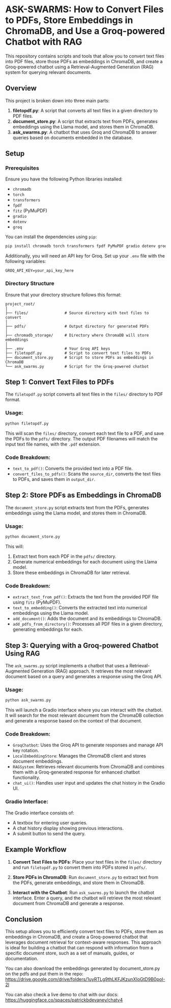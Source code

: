 # ASK-SWARMS: How to Convert Files to PDFs, Store Embeddings in ChromaDB, and Use a Groq-powered Chatbot with RAG

This repository contains scripts and tools that allow you to convert text files into PDF files, store those PDFs as embeddings in ChromaDB, and create a Groq-powered chatbot using a Retrieval-Augmented Generation (RAG) system for querying relevant documents.

## Overview

This project is broken down into three main parts:

1. **filetopdf.py**: A script that converts all text files in a given directory to PDF files.
2. **document_store.py**: A script that extracts text from PDFs, generates embeddings using the Llama model, and stores them in ChromaDB.
3. **ask_swarms.py**: A chatbot that uses Groq and ChromaDB to answer queries based on documents embedded in the database.

## Setup

### Prerequisites

Ensure you have the following Python libraries installed:

- `chromadb`
- `torch`
- `transformers`
- `fpdf`
- `fitz` (PyMuPDF)
- `gradio`
- `dotenv`
- `groq`

You can install the dependencies using `pip`:

```bash
pip install chromadb torch transformers fpdf PyMuPDF gradio dotenv groq
```

Additionally, you will need an API key for Groq. Set up your `.env` file with the following variables:

```dotenv
GROQ_API_KEY=your_api_key_here
```

### Directory Structure

Ensure that your directory structure follows this format:

```
project_root/
│
├── files/                # Source directory with text files to convert
│
├── pdfs/                 # Output directory for generated PDFs
│
├── chromadb_storage/     # Directory where ChromaDB will store embeddings
│
├── .env                  # Your Groq API keys
├── filetopdf.py          # Script to convert text files to PDFs
├── document_store.py     # Script to store PDFs as embeddings in ChromaDB
└── ask_swarms.py         # Script for the Groq-powered chatbot
```

## Step 1: Convert Text Files to PDFs

The `filetopdf.py` script converts all text files in the `files/` directory to PDF format.

### Usage:

```bash
python filetopdf.py
```

This will scan the `files/` directory, convert each text file to a PDF, and save the PDFs to the `pdfs/` directory. The output PDF filenames will match the input text file names, with the `.pdf` extension.

### Code Breakdown:

- `text_to_pdf()`: Converts the provided text into a PDF file.
- `convert_files_to_pdfs()`: Scans the `source_dir`, converts the text files to PDFs, and saves them in `output_dir`.

## Step 2: Store PDFs as Embeddings in ChromaDB

The `document_store.py` script extracts text from the PDFs, generates embeddings using the Llama model, and stores them in ChromaDB.

### Usage:

```bash
python document_store.py
```

This will:

1. Extract text from each PDF in the `pdfs/` directory.
2. Generate numerical embeddings for each document using the Llama model.
3. Store these embeddings in ChromaDB for later retrieval.

### Code Breakdown:

- `extract_text_from_pdf()`: Extracts the text from the provided PDF file using `fitz` (PyMuPDF).
- `text_to_embedding()`: Converts the extracted text into numerical embeddings using the Llama model.
- `add_document()`: Adds the document and its embeddings to ChromaDB.
- `add_pdfs_from_directory()`: Processes all PDF files in a given directory, generating embeddings for each.

## Step 3: Querying with a Groq-powered Chatbot Using RAG

The `ask_swarms.py` script implements a chatbot that uses a Retrieval-Augmented Generation (RAG) approach. It retrieves the most relevant document based on a query and generates a response using the Groq API.

### Usage:

```bash
python ask_swarms.py
```

This will launch a Gradio interface where you can interact with the chatbot. It will search for the most relevant document from the ChromaDB collection and generate a response based on the context of that document.

### Code Breakdown:

- `GroqChatbot`: Uses the Groq API to generate responses and manage API key rotation.
- `LocalEmbeddingStore`: Manages the ChromaDB client and stores document embeddings.
- `RAGSystem`: Retrieves relevant documents from ChromaDB and combines them with a Groq-generated response for enhanced chatbot functionality.
- `chat_ui()`: Handles user input and updates the chat history in the Gradio UI.

### Gradio Interface:

The Gradio interface consists of:

- A textbox for entering user queries.
- A chat history display showing previous interactions.
- A submit button to send the query.

## Example Workflow

1. **Convert Text Files to PDFs**: Place your text files in the `files/` directory and run `filetopdf.py` to convert them into PDFs stored in `pdfs/`.
   
2. **Store PDFs in ChromaDB**: Run `document_store.py` to extract text from the PDFs, generate embeddings, and store them in ChromaDB.

3. **Interact with the Chatbot**: Run `ask_swarms.py` to launch the chatbot interface. Enter a query, and the chatbot will retrieve the most relevant document from ChromaDB and generate a response.

## Conclusion

This setup allows you to efficiently convert text files to PDFs, store them as embeddings in ChromaDB, and create a Groq-powered chatbot that leverages document retrieval for context-aware responses. This approach is ideal for building a chatbot that can respond with information from a specific document store, such as a set of manuals, guides, or documentation.

You can also download the embeddings generated by document_store.py on the pdfs and put them in the repo: https://drive.google.com/drive/folders/1uyRTLg9thLKFJKzunXIoGtD9B0poI-2l

You can also check a live demo to chat with our docs: https://huggingface.co/spaces/patrickbdevaney/chatv4
